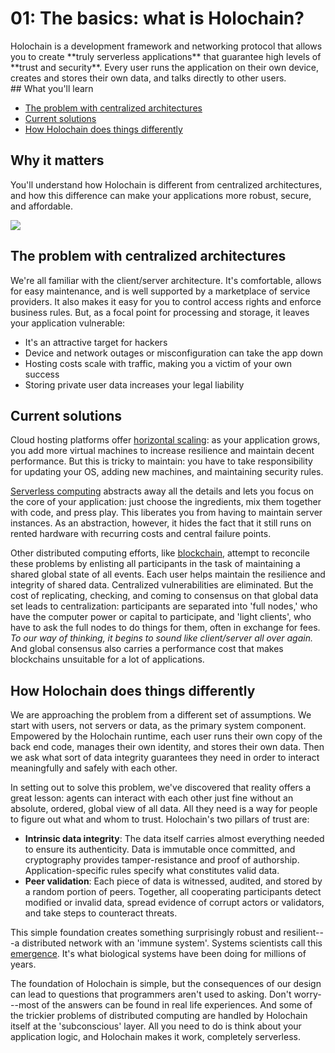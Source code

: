 # 01: The basics: what is Holochain?

<div class="coreconcepts-intro" markdown=1>
Holochain is a development framework and networking protocol that allows you to create **truly serverless applications** that guarantee high levels of **trust and security**. Every user runs the application on their own device, creates and stores their own data, and talks directly to other users.
</div>

<div class="coreconcepts-orientation" markdown=1>
## What you'll learn

* [The problem with centralized architectures](#the-problem-with-centralized-architectures)
* [Current solutions](#current-solutions)
* [How Holochain does things differently](#how-holochain-does-things-differently)

## Why it matters

You'll understand how Holochain is different from centralized architectures, and how this difference can make your applications more robust, secure, and affordable.
</div>

![](https://i.imgur.com/lC0Ylue.png)

## The problem with centralized architectures

We're all familiar with the client/server architecture. It's comfortable, allows for easy maintenance, and is well supported by a marketplace of service providers. It also makes it easy for you to control access rights and enforce business rules. But, as a focal point for processing and storage, it leaves your application vulnerable:

* It's an attractive target for hackers
* Device and network outages or misconfiguration can take the app down
* Hosting costs scale with traffic, making you a victim of your own success
* Storing private user data increases your legal liability

## Current solutions

Cloud hosting platforms offer [horizontal scaling](https://en.wikipedia.org/wiki/Scalability#Horizontal): as your application grows, you add more virtual machines to increase resilience and maintain decent performance. But this is tricky to maintain: you have to take responsibility for updating your OS, adding new machines, and maintaining security rules.

[Serverless computing](https://en.wikipedia.org/wiki/Serverless_computing) abstracts away all the details and lets you focus on the core of your application: just choose the ingredients, mix them together with code, and press play. This liberates you from having to maintain server instances. As an abstraction, however, it hides the fact that it still runs on rented hardware with recurring costs and central failure points.

Other distributed computing efforts, like [blockchain](https://en.wikipedia.org/wiki/Blockchain), attempt to reconcile these problems by enlisting all participants in the task of maintaining a shared global state of all events. Each user helps maintain the resilience and integrity of shared data. Centralized vulnerabilities are eliminated. But the cost of replicating, checking, and coming to consensus on that global data set leads to centralization: participants are separated into 'full nodes,' who have the computer power or capital to participate, and 'light clients', who have to ask the full nodes to do things for them, often in exchange for fees. _To our way of thinking, it begins to sound like client/server all over again._ And global consensus also carries a performance cost that makes blockchains unsuitable for a lot of applications.

## How Holochain does things differently

We are approaching the problem from a different set of assumptions. We start with users, not servers or data, as the primary system component. Empowered by the Holochain runtime, each user runs their own copy of the back end code, manages their own identity, and stores their own data. Then we ask what sort of data integrity guarantees they need in order to interact meaningfully and safely with each other.

In setting out to solve this problem, we've discovered that reality offers a great lesson: agents can interact with each other just fine without an absolute, ordered, global view of all data. All they need is a way for people to figure out what and whom to trust. Holochain's two pillars of trust are:

* **Intrinsic data integrity**: The data itself carries almost everything needed to ensure its authenticity. Data is immutable once committed, and cryptography provides tamper-resistance and proof of authorship. Application-specific rules specify what constitutes valid data.
* **Peer validation**: Each piece of data is witnessed, audited, and stored by a random portion of peers. Together, all cooperating participants detect modified or invalid data, spread evidence of corrupt actors or validators, and take steps to counteract threats.

This simple foundation creates something surprisingly robust and resilient---a distributed network with an 'immune system'. Systems scientists call this [emergence](https://en.wikipedia.org/wiki/Emergence). It's what biological systems have been doing for millions of years.

The foundation of Holochain is simple, but the consequences of our design can lead to questions that programmers aren't used to asking. Don't worry---most of the answers can be found in real life experiences. And some of the trickier problems of distributed computing are handled by Holochain itself at the 'subconscious' layer. All you need to do is think about your application logic, and Holochain makes it work, completely serverless.